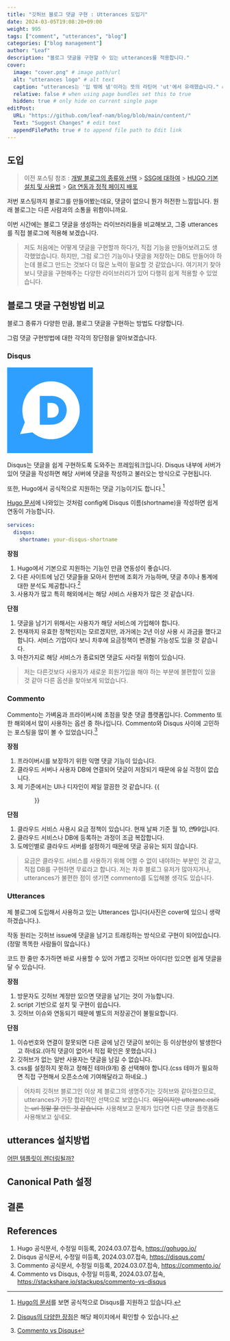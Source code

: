 ```yaml
---
title: "깃허브 블로그 댓글 구현 : Utterances 도입기"
date: 2024-03-05T19:08:20+09:00
weight: 995
tags: ["comment", "utterances", "blog"]
categories: ["blog management"]
author: "Leaf"
description: "블로그 댓글을 구현할 수 있는 utterances를 적용합니다."
cover:
  image: "cover.png" # image path/url
  alt: "utterances logo" # alt text
  caption: "utterances는 '입 밖에 냄'이라는 뜻의 라틴어 'ut'에서 유래했습니다." # display caption under cover
  relative: false # when using page bundles set this to true
  hidden: true # only hide on current single page
editPost:
  URL: "https://github.com/leaf-nam/blog/blob/main/content/"
  Text: "Suggest Changes" # edit text
  appendFilePath: true # to append file path to Edit link
---
```


## 도입

> 이전 포스팅 참조 :
> [개발 블로그의 종류와 선택](https://leaf-nam.github.io/posts/blog/%EA%B0%9C%EB%B0%9C_%EB%B8%94%EB%A1%9C%EA%B7%B8%EC%9D%98_%EC%A2%85%EB%A5%98%EC%99%80_%EC%84%A0%ED%83%9D_240229/) > [SSG에 대하여](https://leaf-nam.github.io/posts/blog/ssg%EC%97%90-%EB%8C%80%ED%95%98%EC%97%AC_240302/) > [HUGO 기본 설치 및 사용법](https://leaf-nam.github.io/posts/240229_%EC%A2%8C%EC%B6%A9%EC%9A%B0%EB%8F%8C_%EA%B9%83%ED%97%88%EB%B8%8C_%EB%B8%94%EB%A1%9C%EA%B7%B8_%EC%83%9D%EC%84%B1%EA%B8%B0/240303_hugo-%EA%B8%B0%EB%B3%B8-%EC%84%A4%EC%B9%98-%EB%B0%8F-%EC%82%AC%EC%9A%A9%EB%B2%95/) > [Git 연동과 정적 페이지 배포](https://leaf-nam.github.io/posts/240229_%EC%A2%8C%EC%B6%A9%EC%9A%B0%EB%8F%8C_%EA%B9%83%ED%97%88%EB%B8%8C_%EB%B8%94%EB%A1%9C%EA%B7%B8_%EC%83%9D%EC%84%B1%EA%B8%B0/240304_git_%EC%97%B0%EB%8F%99%EA%B3%BC_%EC%A0%95%EC%A0%81_%ED%8E%98%EC%9D%B4%EC%A7%80_%EB%B0%B0%ED%8F%AC/)

저번 포스팅까지 블로그를 만들어봤는데요, 댓글이 없으니 뭔가 허전한 느낌입니다. 원래 블로그는 다른 사람과의 소통을 위함이니까요.

이번 시간에는 블로그 댓글을 생성하는 라이브러리들을 비교해보고, 그중 utterances를 직접 블로그에 적용해 보겠습니다.

> 저도 처음에는 어떻게 댓글을 구현할까 하다가, 직접 기능을 만들어보려고도 생각했었습니다. 하지만, 그럼 로그인 기능이나 댓글을 저장하는 DB도 만들어야 하는데 블로그 만드는 것보다 더 많은 노력이 필요할 것 같았습니다. 여기저기 찾아보니 댓글을 구현해주는 다양한 라이브러리가 있어 다행히 쉽게 적용할 수 있었습니다.

## 블로그 댓글 구현방법 비교

블로그 종류가 다양한 만큼, 블로그 댓글을 구현하는 방법도 다양합니다.

그럼 댓글 구현방법에 대한 각각의 장단점을 알아보겠습니다.

### Disqus

![disqus](disqus.png#center)

Disqus는 댓글을 쉽게 구현하도록 도와주는 프레임워크입니다. Disqus 내부에 서버가 있어 댓글을 작성하면 해당 서버에 댓글을 작성하고 불러오는 방식으로 구현됩니다.

또한, Hugo에서 공식적으로 지원하는 댓글 기능이기도 합니다.[^1]

[Hugo 문서](https://gohugo.io/content-management/comments/#configure-disqus)에 나와있는 것처럼 config에 Disqus 이름(shortname)을 작성하면 쉽게 연동이 가능합니다.

```yaml
services:
  disqus:
    shortname: your-disqus-shortname
```

**장점**

1. Hugo에서 기본으로 지원하는 기능인 만큼 연동성이 좋습니다.
2. 다른 사이트에 남긴 댓글들을 모아서 한번에 조회가 가능하며, 댓글 추이나 통계에 대한 분석도 제공합니다.[^2]
3. 사용자가 많고 특히 해외에서는 해당 서비스 사용자가 많은 것 같습니다.

**단점**

1. 댓글을 남기기 위해서는 사용자가 해당 서비스에 가입해야 합니다.
2. 현재까지 유효한 정책인지는 모르겠지만, 과거에는 2년 이상 사용 시 과금을 했다고 합니다. 서비스 기업이다 보니 차후에 요금정책이 변경될 가능성도 있을 것 같습니다.
3. 마찬가지로 해당 서비스가 종료되면 댓글도 사라질 위험이 있습니다.

> 저는 다른것보다 사용자가 새로운 회원가입을 해야 하는 부분에 불편함이 있을 것 같아 다른 옵션을 찾아보게 되었습니다.

### Commento

Commento는 가벼움과 프라이버시에 초점을 맞춘 댓글 플랫폼입니다. Commento 또한 해외에서 많이 사용하는 옵션 중 하나입니다.
Commento와 Disqus 사이에 고민하는 포스팅을 많이 볼 수 있었습니다.[^3]

**장점**

1. 프라이버시를 보장하기 위한 익명 댓글 기능이 있습니다.
2. 클라우드 서버나 사용자 DB에 연결되어 댓글이 저장되기 때문에 유실 걱정이 없습니다.
3. 제 기준에서는 UI나 디자인이 제일 깔끔한 것 같습니다.
   {{<figure src="commento.png" caption="Comment Demo 페이지, 이미지를 누르면 해당 데모 페이지로 이동합니다." link="https://demo.commento.io/">}}

**단점**

1. 클라우드 서비스 사용시 요금 정책이 있습니다. 현재 날짜 기준 월 10$, 연 99$입니다.
2. 클라우드 서비스나 DB에 등록하는 과정이 조금 복잡합니다.
3. 도메인별로 클라우드 서버를 설정하기 때문에 댓글 공유는 되지 않습니다.

> 요금은 클라우드 서비스를 사용하기 위해 어쩔 수 없이 내야하는 부분인 것 같고, 직접 DB를 구현하면 무료라고 합니다. 저는 차후 블로그 유저가 많아지거나, utterances가 불편한 점이 생기면 commento를 도입해볼 생각도 있습니다.

### Utterances

제 블로그에 도입해서 사용하고 있는 Utterances 입니다(사진은 cover에 있으니 생략하겠습니다.).

작동 원리는 깃허브 issue에 댓글을 남기고 트래킹하는 방식으로 구현이 되어있습니다.(정말 똑똑한 사람들이 많습니다.)

코드 한 줄만 추가하면 바로 사용할 수 있어 가볍고 깃허브 아이디만 있으면 쉽게 댓글을 달 수 있습니다.

**장점**

1. 방문자도 깃허브 계정만 있으면 댓글을 남기는 것이 가능합니다.
2. script 기반으로 설치 및 구현이 쉽습니다.
3. 깃허브 이슈와 연동되기 때문에 별도의 저장공간이 불필요합니다.

**단점**

1. 이슈번호와 연결이 잘못되면 다른 글에 남긴 댓글이 보이는 등 이상현상이 발생한다고 하네요.(아직 댓글이 없어서 직접 확인은 못했습니다.)
2. 깃허브가 없는 일반 사용자는 댓글을 남길 수 없습니다.
3. css를 설정하지 못하고 정해진 테마(9개) 중 선택해야 합니다.(css 테마가 필요하면 직접 구현해서 오픈소스에 기여해달라고 하네요..)

> 어차피 깃허브 블로그인 이상 제 블로그의 생명주기는 깃허브와 같아졌으므로, utterances가 가장 합리적인 선택으로 보였습니다. ~~여담이지만 utteranc.es라는 url 정말 잘 만든 것 같습니다.~~
> 사용해보고 문제가 있다면 다른 댓글 플랫폼도 사용해보고 싶네요.

## utterances 설치방법

[어떤 템플릿이 렌더링될까?](https://gohugo.io/templates/views/#which-template-will-be-rendered)

## Canonical Path 설정

## 결론

## References

1. Hugo 공식문서, 수정일 미등록, 2024.03.07.접속, https://gohugo.io/
2. Disqus 공식문서, 수정일 미등록, 2024.03.07.접속, https://disqus.com/
3. Commento 공식문서, 수정일 미등록, 2024.03.07.접속, https://commento.io/
4. Commento vs Disqus, 수정일 미등록, 2024.03.07.접속, https://stackshare.io/stackups/commento-vs-disqus

[^1]: [Hugo의 문서](https://gohugo.io/content-management/comments/)를 보면 공식적으로 Disqus를 지원하고 있습니다.
[^2]: [Disqus의 다양한 장점](https://disqus.com/platform/overview)은 해당 페이지에서 확인할 수 있습니다.
[^3]: [Commento vs Disqus](https://stackshare.io/stackups/commento-vs-disqus)
